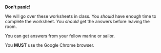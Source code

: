 **Don't panic!**

We will go over these worksheets in class.
You _should_ have enough time to complete the worksheet.
You _should_ get the answers before leaving the room.

You can get answers from your fellow marine or sailor.

You **MUST** use the Google Chrome browser.

